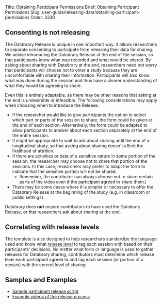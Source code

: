 Title: Obtaining Participant Permissions
Brief: Obtaining Participant Permissions
Slug: user-guide/releasing-data/obtaining-participant-permissions
Order: 3330

## Consenting is not releasing 

The Databrary Release is unique in one important way: it allows researchers to separate consenting to participate from releasing their data for sharing.
We advise introducing the Databrary Release at the end of the session, so that participants know what was recorded and what would be shared. 
By asking about sharing with Databrary at the end, researchers need not worry that participants will choose not to enter a study because they are uncomfortable with sharing their information. 
Participants will also know what was done during the session and thus have a clearer understanding of what they would be agreeing to share. 

Even this is entirely adaptable, as there may be other reasons that asking at the end is undesirable or infeasible. 
The following considerations may apply when choosing when to introduce the Release:

- If the researcher would like to give participants the option to select which part or parts of the session to share, the form could be given at the end of each section. Alternatively, the form could be adapted to allow participants to answer about each section separately at the end of the entire session.
- It might be appropriate to wait to ask about sharing until the end of a longitudinal study, so that asking about sharing doesn't affect the likelihood of attrition. 
- If there are activities or data of a sensitive nature in some portion of the session, the researcher may choose not to share that portion of the sessions. In this case, researchers may prefer to adapt the form to indicate that the sensitive portion will not be shared.
  	- Remember, the contributor can always choose not to share certain parts of the video even if the participant agreed to share them.)
- There may be some cases where it is simpler or necessary to offer the Databrary Release at the beginning of the study (e.g. in classroom or public settings).

Databrary does **not** require contributors to have used the Databrary Release, or that researchers ask about sharing at the end. 

## Correlating with release levels

The template is also designed to help researchers standardize the language used and know what [release level](|filename|release-levels.md) to tag each session with based on their participants' decisions. 
No matter what form or language is used to gather releases for Databrary sharing, contributors must determine which release level each participant agreed to and tag each session (or portion of a sesson) with the correct level of sharing.

## Samples and Examples

- [Sample participant release script](|filename|release-script.md)
- [Example videos of the release process](|filename|sample-intro-videos.md)
